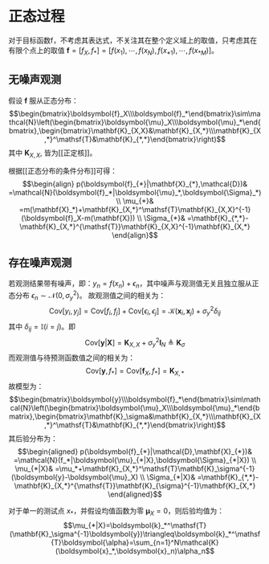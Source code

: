 # 正态过程

对于目标函数f，不考虑其表达式，不关注其在整个定义域上的取值，只考虑其在有限个点上的取值 $\mathbf{f}=[f_X, f_{*}]=[f(x_1),\cdots,f(x_N),f(x_{*1}),\cdots,f(x_{*M})]$。

## 无噪声观测

假设 $\mathbf{f}$ 服从正态分布：
$$\begin{bmatrix}\boldsymbol{f}_X\\\boldsymbol{f}_*\end{bmatrix}\sim\mathcal{N}\left(\begin{bmatrix}\boldsymbol{\mu}_X\\\boldsymbol{\mu}_*\end{bmatrix},\begin{bmatrix}\mathbf{K}_{X,X}&\mathbf{K}_{X,*}\\\mathbf{K}_{X,*}^\mathsf{T}&\mathbf{K}_{*,*}\end{bmatrix}\right)$$
其中 $\mathbf{K}_{X,X},$ 皆为[[正定核]]。

根据[[正态分布的条件分布]]可得：
$$\begin{align}
p(\boldsymbol{f}_{*}|\mathbf{X}_{*},\mathcal{D})& =\mathcal{N}(\boldsymbol{f}_*|\boldsymbol{\mu}_*,\boldsymbol{\Sigma}_*) \\
\mu_{*}& =m(\mathbf{X}_*)+\mathbf{K}_{X,*}^\mathsf{T}\mathbf{K}_{X,X}^{-1}(\boldsymbol{f}_X-m(\mathbf{X})) \\
\Sigma_{*}& =\mathbf{K}_{*,*}-\mathbf{K}_{X,*}^{\mathsf{T}}\mathbf{K}_{X,X}^{-1}\mathbf{K}_{X,*} 
\end{align}$$
## 存在噪声观测

若观测结果带有噪声，即：$y_n=f(x_n)+\epsilon_{n}$，其中噪声与观测值无关且独立服从正态分布 $\epsilon_{n} \sim \mathcal{N}(0,\sigma^2_{y})$。
故观测值之间的相关为：
$$\mathrm{Cov}\left[y_i,y_j\right]=\mathrm{Cov}\left[f_i,f_j\right]+\mathrm{Cov}\left[\epsilon_i,\epsilon_j\right]=\mathcal{K}(\boldsymbol{x}_i,\boldsymbol{x}_j)+\sigma_y^2\delta_{ij}$$
其中 $\delta_{ij}=\mathbb{I}\left(i=j\right)$。即
$$\mathrm{Cov}\left[\boldsymbol{y}|\mathbf{X}\right]=\mathbf{K}_{X,X}+\sigma_y^2\mathbf{I}_N\triangleq\mathbf{K}_\sigma $$
而观测值与待预测函数值之间的相关为：
$$\mathrm{Cov}\left[\boldsymbol{y},f_{*}\right]=\mathrm{Cov}\left[\boldsymbol{f}_{X},f_{*}\right]=\mathbf{K}_{X,*}$$
故模型为：
$$\begin{bmatrix}\boldsymbol{y}\\\boldsymbol{f}_*\end{bmatrix}\sim\mathcal{N}\left(\begin{bmatrix}\boldsymbol{\mu}_X\\\boldsymbol{\mu}_*\end{bmatrix},\begin{bmatrix}\mathbf{K}_\sigma&\mathbf{K}_{X,*}\\\mathbf{K}_{X,*}^\mathsf{T}&\mathbf{K}_{*,*}\end{bmatrix}\right)$$
其后验分布为：
$$\begin{aligned}
p(\boldsymbol{f}_{*}|\mathcal{D},\mathbf{X}_{*})& =\mathcal{N}(f_*|\boldsymbol{\mu}_{*|X},\boldsymbol{\Sigma}_{*|X}) \\
\mu_{*|X}& =\mu_*+\mathbf{K}_{X,*}^\mathsf{T}\mathbf{K}_\sigma^{-1}(\boldsymbol{y}-\boldsymbol{\mu}_X) \\
\Sigma_{*|X}& =\mathbf{K}_{*,*}-\mathbf{K}_{X,*}^{\mathsf{T}}\mathbf{K}_{\sigma}^{-1}\mathbf{K}_{X,*} 
\end{aligned}$$

对于单一的测试点 $x_{*}$，并假设均值函数为零 $\boldsymbol{\mu}_X=0$，则后验均值为：
$$\mu_{*|X}=\boldsymbol{k}_*^\mathsf{T}(\mathbf{K}_\sigma^{-1}\boldsymbol{y})\triangleq\boldsymbol{k}_*^\mathsf{T}\boldsymbol{\alpha}=\sum_{n=1}^N\mathcal{K}(\boldsymbol{x}_*,\boldsymbol{x}_n)\alpha_n$$



